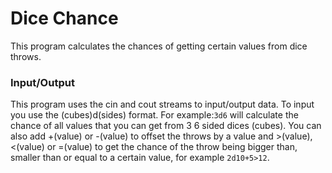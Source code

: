# Dice Chance
This program calculates the chances of getting certain values from dice throws.
### Input/Output
This program uses the cin and cout streams to input/output data. To input you use the (cubes)d(sides) format. 
For example:`3d6` will calculate the chance of all values that you can get from 3 6 sided dices (cubes).
You can also add +(value) or -(value) to offset the throws by a value and >(value), <(value) or =(value) to get the chance of the
throw being bigger than, smaller than or equal to a certain value, for example `2d10+5>12`.
